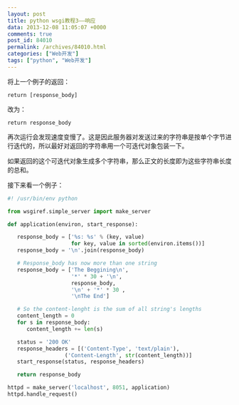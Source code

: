 ```yaml
---
layout: post
title: python wsgi教程3——响应
data: 2013-12-08 11:05:07 +0000
comments: true
post_id: 84010
permalink: /archives/84010.html
categories: ["Web开发"]
tags: ["python", "Web开发"]
---
```


<p>将上一个例子的返回：</p>
<pre><code>return [response_body]
</code></pre>
<p>改为：</p>
<pre><code>return response_body
</code></pre>
<p>再次运行会发现速度变慢了。这是因此服务器对发送过来的字符串是按单个字节进行迭代的，所以最好对返回的字符串用一个可迭代对象包装一下。</p>
<p>如果返回的这个可迭代对象生成多个字符串，那么正文的长度即为这些字符串长度的总和。</p>
<p>接下来看一个例子：</p>

```python
#! /usr/bin/env python

from wsgiref.simple_server import make_server

def application(environ, start_response):

   response_body = ['%s: %s' % (key, value)
                    for key, value in sorted(environ.items())]
   response_body = '\n'.join(response_body)

   # Response_body has now more than one string
   response_body = ['The Beggining\n',
                    '*' * 30 + '\n',
                    response_body,
                    '\n' + '*' * 30 ,
                    '\nThe End']

   # So the content-lenght is the sum of all string's lengths
   content_length = 0
   for s in response_body:
      content_length += len(s)

   status = '200 OK'
   response_headers = [('Content-Type', 'text/plain'),
                  ('Content-Length', str(content_length))]
   start_response(status, response_headers)

   return response_body

httpd = make_server('localhost', 8051, application)
httpd.handle_request()
```
